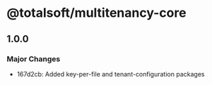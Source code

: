 # @totalsoft/multitenancy-core

## 1.0.0

### Major Changes

- 167d2cb: Added key-per-file and tenant-configuration packages
